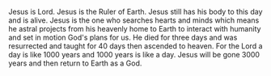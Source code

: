 Jesus is Lord. Jesus is the Ruler of Earth. Jesus still has his body to this day and is alive. Jesus is the one who searches hearts and minds which means he astral projects from his heavenly home to Earth to interact with humanity and set in motion God's plans for us. He died for three days and was resurrected and taught for 40 days then ascended to heaven. For the Lord a day is like 1000 years and 1000 years is like a day. Jesus will be gone 3000 years and then return to Earth as a God.
